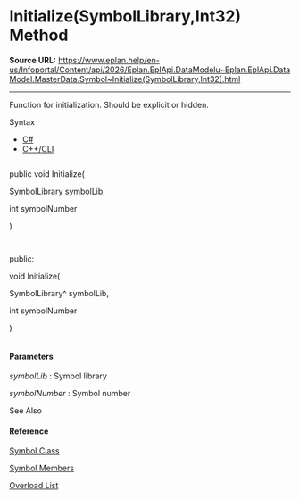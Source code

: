 # Initialize(SymbolLibrary,Int32) Method

**Source URL:** https://www.eplan.help/en-us/Infoportal/Content/api/2026/Eplan.EplApi.DataModelu~Eplan.EplApi.DataModel.MasterData.Symbol~Initialize(SymbolLibrary,Int32).html

---

Function for initialization. Should be explicit or hidden.

Syntax

- [C#](#i-syntax-CS)
- [C++/CLI](#i-syntax-CPP2005)

```
```
public void Initialize( 
   SymbolLibrary symbolLib,
   int symbolNumber
)
```
```

```
```
public:
void Initialize( 
   SymbolLibrary^ symbolLib,
   int symbolNumber
)
```
```

#### Parameters

*symbolLib*
:   Symbol library

*symbolNumber*
:   Symbol number



See Also

#### Reference

[Symbol Class](Eplan.EplApi.DataModelu~Eplan.EplApi.DataModel.MasterData.Symbol.html)
  
[Symbol Members](Eplan.EplApi.DataModelu~Eplan.EplApi.DataModel.MasterData.Symbol_members.html)
  
[Overload List](Eplan.EplApi.DataModelu~Eplan.EplApi.DataModel.MasterData.Symbol~Initialize.html)